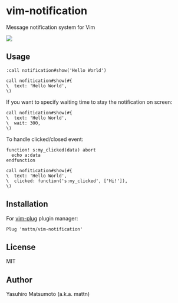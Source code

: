 # vim-notification

Message notification system for Vim

![](https://raw.githubusercontent.com/mattn/vim-notification/main/doc/screenshot.gif)

## Usage

```vim
:call notification#show('Hello World')
```

```vim
call nofitication#show(#{
\  text: 'Hello World',
\)
```

If you want to specify waiting time to stay the notification on screen:

```vim
call nofitication#show(#{
\  text: 'Hello World',
\  wait: 300,
\)
```

To handle clicked/closed event:

```vim
function! s:my_clicked(data) abort
  echo a:data
endfunction

call nofitication#show(#{
\  text: 'Hello World',
\  clicked: function('s:my_clicked', ['Hi!']),
\)
```

## Installation

For [vim-plug](https://github.com/junegunn/vim-plug) plugin manager:

```vim
Plug 'mattn/vim-notification'
```

## License

MIT

## Author

Yasuhiro Matsumoto (a.k.a. mattn)
